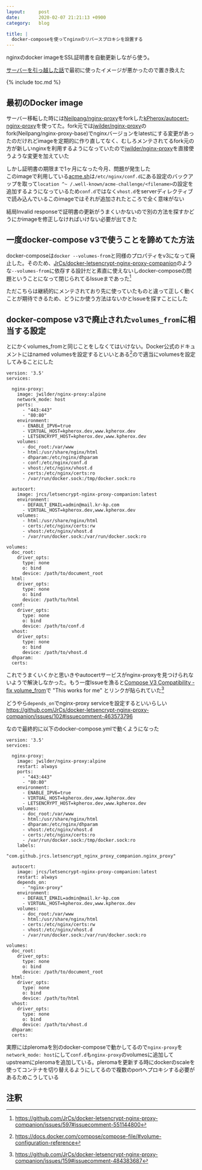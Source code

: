 ```yaml
---
layout:     post
date:       2020-02-07 21:21:13 +0900
category:   blog

title: |
  docker-composeを使ってnginxのリバースプロキシを設置する
---
```


nginxのdocker imageをSSL証明書を自動更新しながら使う。

<!--more-->

[サーバーを引っ越した話](https://blog.kpherox.dev/blog/change-vps-server.html)で最初に使ったイメージが悪かったので置き換えた

{% include toc.md %}

## 最初のDocker image
サーバー移転した時には[Neilpang/nginx-proxy][]をforkした[kPherox/autocert-nginx-proxy][]を使ってた。fork元では[jwilder/nginx-proxy][]のfork(Neilpang/nginx-proxy-base)でnginxバージョンをlatestにする変更があったのだけれどimageを定期的に作り直してなく、むしろメンテされてるfork元の方が新しいnginxを利用するようになっていたので[jwilder/nginx-proxy][]を直接使うような変更を加えていた

しかし証明書の期限まで1ヶ月になった今月、問題が発生した  
このimageで利用している[acme.sh][acmesh-official/acme.sh]は`/etc/nginx/conf.d`にある設定のバックアップを取って`location ^~ /.well-known/acme-challenge/<filename>`の設定を追加するようになっているため`conf.d`ではなく`vhost.d`をserverディレクティブで読み込んでいるこのimageではそれが追加されたところで全く意味がない

結局Invalid responseで証明書の更新がうまくいかないので別の方法を探すかどうにかimageを修正しなければいけない必要が出てきた

## 一度docker-compose v3で使うことを諦めてた方法
docker-composeは`docker --volumes-from`と同様のプロパティをv3になって廃止した。そのため、[JrCs/docker-letsencrypt-nginx-proxy-companion][]のような`--volumes-from`に依存する設計だと素直に使えないしdocker-composeの問題ということになって閉じられてるIssueまであった[^1]

ただこちらは継続的にメンテされており先に使っていたものと違って正しく動くことが期待できるため、どうにか使う方法はないかとIssueを探すことにした

## docker-compose v3で廃止された`volumes_from`に相当する設定
とにかくvolumes_fromと同じことをしなくてはいけない。Docker公式のドキュメントにはnamed volumesを設定するといいとある[^2]ので適当にvolumesを設定してみることにした

```
version: '3.5'
services:

  nginx-proxy:
    image: jwilder/nginx-proxy:alpine
    network_mode: host
    ports:
      - "443:443"
      - "80:80"
    environment:
      - ENABLE_IPV6=true
      - VIRTUAL_HOST=kpherox.dev,www.kpherox.dev
      - LETSENCRYPT_HOST=kpherox.dev,www.kpherox.dev
    volumes:
      - doc_root:/var/www
      - html:/usr/share/nginx/html
      - dhparam:/etc/nginx/dhparam
      - conf:/etc/nginx/conf.d
      - vhost:/etc/nginx/vhost.d
      - certs:/etc/nginx/certs:ro
      - /var/run/docker.sock:/tmp/docker.sock:ro

  autocert:
    image: jrcs/letsencrypt-nginx-proxy-companion:latest
    environment:
      - DEFAULT_EMAIL=admin@mail.kr-kp.com
      - VIRTUAL_HOST=kpherox.dev,www.kpherox.dev
    volumes:
      - html:/usr/share/nginx/html
      - certs:/etc/nginx/certs:rw
      - vhost:/etc/nginx/vhost.d
      - /var/run/docker.sock:/var/run/docker.sock:ro

volumes:
  doc_root:
    driver_opts:
      type: none
      o: bind
      device: /path/to/document_root
  html:
    driver_opts:
      type: none
      o: bind
      device: /path/to/html
  conf:
    driver_opts:
      type: none
      o: bind
      device: /path/to/conf.d
  vhost:
    driver_opts:
      type: none
      o: bind
      device: /path/to/vhost.d
  dhparam:
  certs:
```

これでうまくいくかと思いきやautocertサービスがnginx-proxyを見つけられないようで解決しなかった。もう一度Issueを漁ると[Compose V3 Compatibility - fix volume_from](https://github.com/JrCs/docker-letsencrypt-nginx-proxy-companion/issues/159)で "This works for me" とリンクが貼られていた[^3]

どうやら`depends_on`でnginx-proxy serviceを設定するといいらしい  
<https://github.com/JrCs/docker-letsencrypt-nginx-proxy-companion/issues/102#issuecomment-463573796>

なので最終的に以下のdocker-compose.ymlで動くようになった

```
version: '3.5'
services:

  nginx-proxy:
    image: jwilder/nginx-proxy:alpine
    restart: always
    ports:
      - "443:443"
      - "80:80"
    environment:
      - ENABLE_IPV6=true
      - VIRTUAL_HOST=kpherox.dev,www.kpherox.dev
      - LETSENCRYPT_HOST=kpherox.dev,www.kpherox.dev
    volumes:
      - doc_root:/var/www
      - html:/usr/share/nginx/html
      - dhparam:/etc/nginx/dhparam
      - vhost:/etc/nginx/vhost.d
      - certs:/etc/nginx/certs:ro
      - /var/run/docker.sock:/tmp/docker.sock:ro
    labels:
      - "com.github.jrcs.letsencrypt_nginx_proxy_companion.nginx_proxy"

  autocert:
    image: jrcs/letsencrypt-nginx-proxy-companion:latest
    restart: always
    depends_on:
      - "nginx-proxy"
    environment:
      - DEFAULT_EMAIL=admin@mail.kr-kp.com
      - VIRTUAL_HOST=kpherox.dev,www.kpherox.dev
    volumes:
      - doc_root:/var/www
      - html:/usr/share/nginx/html
      - certs:/etc/nginx/certs:rw
      - vhost:/etc/nginx/vhost.d
      - /var/run/docker.sock:/var/run/docker.sock:ro

volumes:
  doc_root:
    driver_opts:
      type: none
      o: bind
      device: /path/to/document_root
  html:
    driver_opts:
      type: none
      o: bind
      device: /path/to/html
  vhost:
    driver_opts:
      type: none
      o: bind
      device: /path/to/vhost.d
  dhparam:
  certs:
```

実際にはpleromaを別のdocker-composeで動かしてるので`nginx-proxy`を`network_mode: host`にして`conf.d`も`nginx-proxy`のvolumesに追加してupstreamにpleromaを追加している。pleromaを更新する時にdockerのscaleを使ってコンテナを切り替えるようにしてるので複数のportへプロキシする必要があるためこうしている


## 注釈
[^1]: <https://github.com/JrCs/docker-letsencrypt-nginx-proxy-companion/issues/597#issuecomment-551144800>
[^2]: <https://docs.docker.com/compose/compose-file/#volume-configuration-reference>
[^3]: <https://github.com/JrCs/docker-letsencrypt-nginx-proxy-companion/issues/159#issuecomment-484383687>


[Neilpang/nginx-proxy]: https://github.com/Neilpang/nginx-proxy
[kPherox/autocert-nginx-proxy]: https://github.com/kPherox/autocert-nginx-proxy
[jwilder/nginx-proxy]: https://github.com/jwilder/nginx-proxy
[acmesh-official/acme.sh]: https://github.com/acmesh-official/acme.sh
[JrCs/docker-letsencrypt-nginx-proxy-companion]: https://github.com/JrCs/docker-letsencrypt-nginx-proxy-companion
